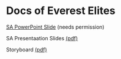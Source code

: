 # Docs of Everest Elites
 
[SA PowerPoint Slide](https://vandalsuidaho-my.sharepoint.com/:p:/r/personal/silw8620_vandals_uidaho_edu/Documents/EverestElites_SA_Presentation.pptx?d=w07aee55953014a2a83d256acd7b91b12&csf=1&web=1&e=n039Mi) (needs permission)

SA Presentaation Slides [(pdf)](/docs_folder/EverestElites_SA_Presentation.pdf)

Storyboard [(pdf)](/docs_folder/EverestElites_Storyboard.pdf)